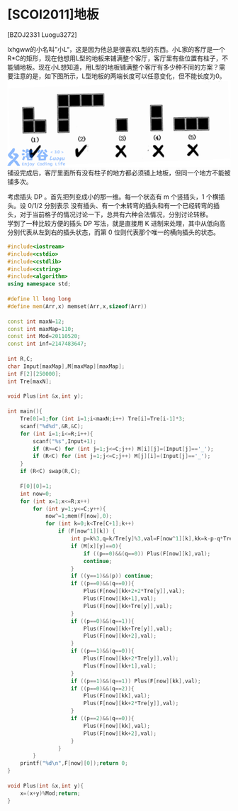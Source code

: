 # [SCOI2011]地板
[BZOJ2331 Luogu3272]

lxhgww的小名叫”小L“，这是因为他总是很喜欢L型的东西。小L家的客厅是一个R*C的矩形，现在他想用L型的地板来铺满整个客厅，客厅里有些位置有柱子，不能铺地板。现在小L想知道，用L型的地板铺满整个客厅有多少种不同的方案？需要注意的是，如下图所示，L型地板的两端长度可以任意变化，但不能长度为0。
![BZOJ2331](_v_images/_bzoj2331_1538224073_436720903.png)
铺设完成后，客厅里面所有没有柱子的地方都必须铺上地板，但同一个地方不能被铺多次。

考虑插头 DP 。首先把列变成小的那一维。每一个状态有 m 个竖插头，1 个横插头。设 0/1/2 分别表示 没有插头、有一个未转弯的插头和有一个已经转弯的插头，对于当前格子的情况讨论一下，总共有六种合法情况，分别讨论转移。  
学到了一种比较方便的插头 DP 写法，就是直接用 K 进制来处理，其中从低向高分别代表从左到右的插头状态，而第 0 位则代表那个唯一的横向插头的状态。

```cpp
#include<iostream>
#include<cstdio>
#include<cstdlib>
#include<cstring>
#include<algorithm>
using namespace std;

#define ll long long
#define mem(Arr,x) memset(Arr,x,sizeof(Arr))

const int maxN=12;
const int maxMap=110;
const int Mod=20110520;
const int inf=2147483647;

int R,C;
char Input[maxMap],M[maxMap][maxMap];
int F[2][250000];
int Tre[maxN];

void Plus(int &x,int y);

int main(){
	Tre[0]=1;for (int i=1;i<maxN;i++) Tre[i]=Tre[i-1]*3;
	scanf("%d%d",&R,&C);
	for (int i=1;i<=R;i++){
		scanf("%s",Input+1);
		if (R>=C) for (int j=1;j<=C;j++) M[i][j]=(Input[j]=='_');
		if (R<C) for (int j=1;j<=C;j++) M[j][i]=(Input[j]=='_');
	}
	if (R<C) swap(R,C);

	F[0][0]=1;
	int now=0;
	for (int x=1;x<=R;x++)
		for (int y=1;y<=C;y++){
			now^=1;mem(F[now],0);
			for (int k=0;k<Tre[C+1];k++)
				if (F[now^1][k]) {
					int p=k%3,q=k/Tre[y]%3,val=F[now^1][k],kk=k-p-q*Tre[y];
					if (M[x][y]==0){
						if ((p==0)&&(q==0)) Plus(F[now][k],val);
						continue;
					}
					if ((y==1)&&(p)) continue;
					if ((p==0)&&(q==0)){
						Plus(F[now][kk+2+2*Tre[y]],val);
						Plus(F[now][kk+1],val);
						Plus(F[now][kk+Tre[y]],val);
					}
					if ((p==0)&&(q==1)){
						Plus(F[now][kk+Tre[y]],val);
						Plus(F[now][kk+2],val);
					}
					if ((p==1)&&(q==0)){
						Plus(F[now][kk+2*Tre[y]],val);
						Plus(F[now][kk+1],val);
					}
					if ((p==1)&&(q==1)) Plus(F[now][kk],val);
					if ((p==0)&&(q==2)){
						Plus(F[now][kk],val);
						Plus(F[now][kk+2*Tre[y]],val);
					}
					if ((p==2)&&(q==0)){
						Plus(F[now][kk],val);
						Plus(F[now][kk+2],val);
					}
				}
		}
	printf("%d\n",F[now][0]);return 0;
}

void Plus(int &x,int y){
	x=(x+y)%Mod;return;
}
```